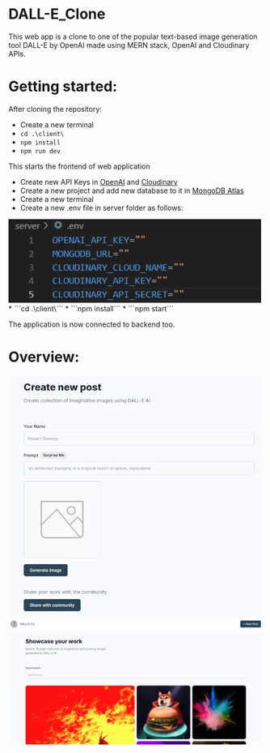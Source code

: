 # DALL-E_Clone

This web app is a clone to one of the popular text-based image generation tool DALL-E by OpenAI made using MERN stack, OpenAI and Cloudinary APIs.

# Getting started:

After cloning the repository: 
* Create a new terminal
* ```cd .\client\```
* ```npm install```
* ```npm run dev```
  
This starts the frontend of web application

* Create new API Keys in <a href="https://platform.openai.com/account/api-keys">OpenAI</a> and <a href="https://console.cloudinary.com/console/c-62ee3051d05817486e68ae1594bc9d">Cloudinary</a>
* Create a new project and add new database to it in <a href="https://cloud.mongodb.com/v2#/org/64a12500e3797d3fc13ebdd6/projects">MongoDB Atlas</a>
* Create a new terminal
* Create a new .env file in server folder as follows:
<img src="client/src/assets/env.png" width="500">
*  ```cd .\client\```
*  ```npm install```
*  ```npm start```

The application is now connected to backend too.

# Overview:
![over1](client/src/assets/over1.png)
![over2](client/src/assets/over2.png)

